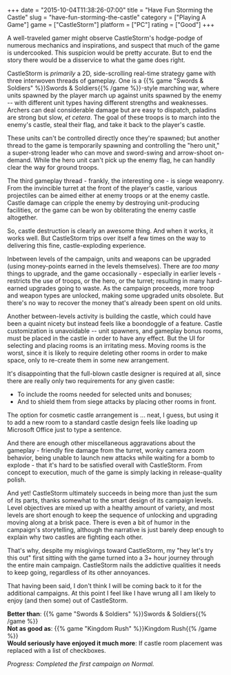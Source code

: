 +++
date = "2015-10-04T11:38:26-07:00"
title = "Have Fun Storming the Castle"
slug = "have-fun-storming-the-castle"
category = ["Playing A Game"]
game = ["CastleStorm"]
platform = ["PC"]
rating = ["Good"]
+++

A well-traveled gamer might observe CastleStorm's hodge-podge of numerous mechanics and inspirations, and suspect that much of the game is undercooked.  This suspicion would be pretty accurate.  But to end the story there would be a disservice to what the game does right.

CastleStorm is <i>primarily</i> a 2D, side-scrolling real-time strategy game with three interwoven threads of gameplay.  One is a {{% game "Swords &amp; Soldiers" %}}Swords &amp; Soldiers{{% /game %}}-style marching war, where units spawned by the player march up against units spawned by the enemy -- with different unit types having different strengths and weaknesses.  Archers can deal considerable damage but are easy to dispatch, paladins are strong but slow, <i>et cetera</i>.  The goal of these troops is to march into the enemy's castle, steal their flag, and take it back to the player's castle.

These units can't be controlled directly once they're spawned; but another thread to the game is temporarily spawning and controlling the "hero unit," a super-strong leader who can move and sword-swing and arrow-shoot on-demand.  While the hero unit can't pick up the enemy flag, he can handily clear the way for ground troops.

The third gameplay thread - frankly, the interesting one - is siege weaponry.  From the invincible turret at the front of the player's castle, various projectiles can be aimed either at enemy troops or at the enemy castle.  Castle damage can cripple the enemy by destroying unit-producing facilities, or the game can be won by obliterating the enemy castle altogether.

So, castle destruction is clearly an awesome thing.  And when it works, it works well.  But CastleStorm trips over itself a few times on the way to delivering this fine, castle-exploding experience.

Inbetween levels of the campaign, units and weapons can be upgraded (using money-points earned in the levels themselves).  There are <i>too many</i> things to upgrade, and the game occasionally - especially in earlier levels - restricts the use of troops, or the hero, or the turret; resulting in many hard-earned upgrades going to waste.  As the campaign proceeds, more troop and weapon types are unlocked, making some upgraded units obsolete.  But there's no way to recover the money that's already been spent on old units.

Another between-levels activity is building the castle, which could have been a quaint nicety but instead feels like a boondoggle of a feature.  Castle customization is unavoidable -- unit spawners, and gameplay bonus rooms, must be placed in the castle in order to have any effect.  But the UI for selecting and placing rooms is an irritating mess.  Moving rooms is the worst, since it is likely to require deleting other rooms in order to make space, only to re-create them in some new arrangement.

It's disappointing that the full-blown castle designer is required at all, since there are really only two requirements for any given castle:

<ul>
<li>To include the rooms needed for selected units and bonuses;</li>
<li>And to shield them from siege attacks by placing other rooms in front.</li>
</ul>

The option for cosmetic castle arrangement is ... neat, I guess, but using it to add a new room to a standard castle design feels like loading up Microsoft Office just to type a sentence.

And there are enough other miscellaneous aggravations about the gameplay - friendly fire damage from the turret, wonky camera zoom behavior, being unable to launch new attacks while waiting for a bomb to explode - that it's hard to be satisfied overall with CastleStorm.  From concept to execution, much of the game is simply lacking in release-quality polish.

And yet!  CastleStorm ultimately succeeds in being more than just the sum of its parts, thanks somewhat to the smart design of its campaign levels.  Level objectives are mixed up with a healthy amount of variety, and most levels are short enough to keep the sequence of unlocking and upgrading moving along at a brisk pace.  There is even a bit of humor in the campaign's storytelling, although the narrative is just barely deep enough to explain why two castles are fighting each other.

That's why, despite my misgivings toward CastleStorm, my "hey let's try this out" first sitting with the game turned into a 3+ hour journey through the entire main campaign.  CastleStorm nails the addictive qualities it needs to keep going, regardless of its other annoyances.

That having been said, I don't think I will be coming back to it for the additional campaigns.  At this point I feel like I have wrung all I am likely to enjoy (and then some) out of CastleStorm.

<b>Better than</b>: {{% game "Swords &amp; Soldiers" %}}Swords &amp; Soldiers{{% /game %}}  
<b>Not as good as</b>: {{% game "Kingdom Rush" %}}Kingdom Rush{{% /game %}}  
<b>Would seriously have enjoyed it much more</b>: If castle room placement was replaced with a list of checkboxes.

<i>Progress: Completed the first campaign on Normal.</i>